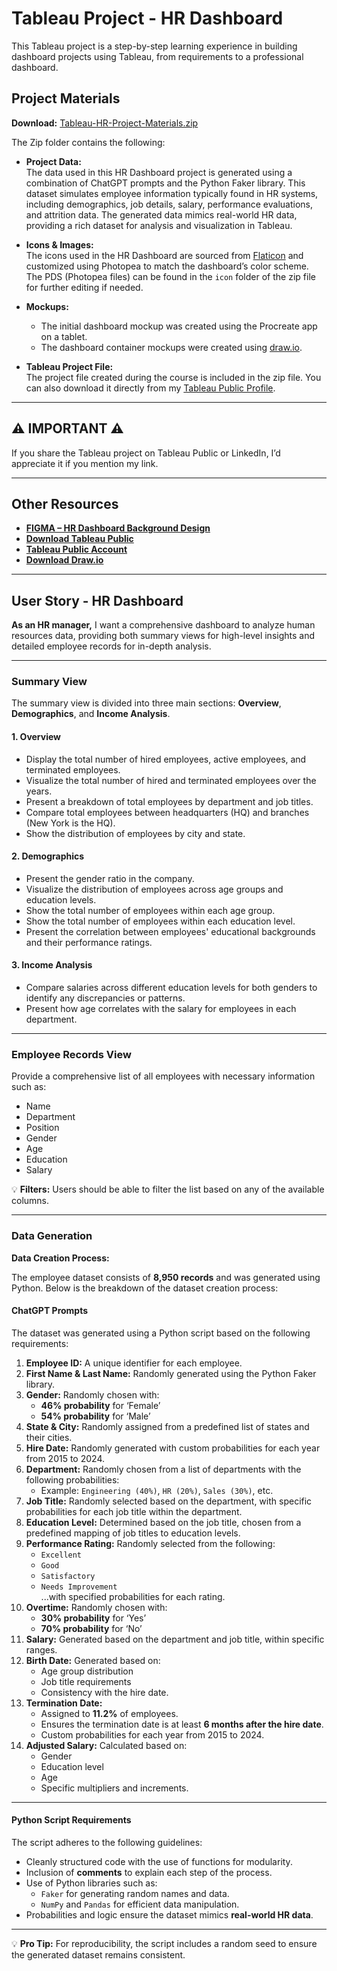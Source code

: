 # Tableau Project - HR Dashboard  

This Tableau project is a step-by-step learning experience in building dashboard projects using Tableau, from requirements to a professional dashboard.  

## Project Materials  

**Download:** [Tableau-HR-Project-Materials.zip](#)  

The Zip folder contains the following:  

- **Project Data:**  
  The data used in this HR Dashboard project is generated using a combination of ChatGPT prompts and the Python Faker library. This dataset simulates employee information typically found in HR systems, including demographics, job details, salary, performance evaluations, and attrition data. The generated data mimics real-world HR data, providing a rich dataset for analysis and visualization in Tableau.  

- **Icons & Images:**  
  The icons used in the HR Dashboard are sourced from [Flaticon](https://www.flaticon.com/) and customized using Photopea to match the dashboard’s color scheme. The PDS (Photopea files) can be found in the `icon` folder of the zip file for further editing if needed.  

- **Mockups:**  
  - The initial dashboard mockup was created using the Procreate app on a tablet.  
  - The dashboard container mockups were created using [draw.io](https://app.diagrams.net/).  

- **Tableau Project File:**  
  The project file created during the course is included in the zip file. You can also download it directly from my [Tableau Public Profile](#).  

---

## ⚠️ IMPORTANT ⚠️  

If you share the Tableau project on Tableau Public or LinkedIn, I’d appreciate it if you mention my link.  
 

---

## Other Resources  

- **[FIGMA – HR Dashboard Background Design](#)**  
- **[Download Tableau Public](#)** 
- **[Tableau Public Account](#)** 
- **[Download Draw.io](https://app.diagrams.net/)**  

---

## User Story - HR Dashboard  

**As an HR manager,** I want a comprehensive dashboard to analyze human resources data, providing both summary views for high-level insights and detailed employee records for in-depth analysis.  

---

### Summary View  

The summary view is divided into three main sections: **Overview**, **Demographics**, and **Income Analysis**.  

#### **1. Overview**  
- Display the total number of hired employees, active employees, and terminated employees.  
- Visualize the total number of hired and terminated employees over the years.  
- Present a breakdown of total employees by department and job titles.  
- Compare total employees between headquarters (HQ) and branches (New York is the HQ).  
- Show the distribution of employees by city and state.  

#### **2. Demographics**  
- Present the gender ratio in the company.  
- Visualize the distribution of employees across age groups and education levels.  
- Show the total number of employees within each age group.  
- Show the total number of employees within each education level.  
- Present the correlation between employees' educational backgrounds and their performance ratings.  

#### **3. Income Analysis**  
- Compare salaries across different education levels for both genders to identify any discrepancies or patterns.  
- Present how age correlates with the salary for employees in each department.  

---

### Employee Records View  

Provide a comprehensive list of all employees with necessary information such as:  
- Name  
- Department  
- Position  
- Gender  
- Age  
- Education  
- Salary  

💡 **Filters:** Users should be able to filter the list based on any of the available columns.  

---

### Data Generation  

**Data Creation Process:**  

The employee dataset consists of **8,950 records** and was generated using Python. Below is the breakdown of the dataset creation process:  

#### **ChatGPT Prompts**  
The dataset was generated using a Python script based on the following requirements:  

1. **Employee ID:** A unique identifier for each employee.  
2. **First Name & Last Name:** Randomly generated using the Python Faker library.  
3. **Gender:** Randomly chosen with:  
   - **46% probability** for ‘Female’  
   - **54% probability** for ‘Male’  
4. **State & City:** Randomly assigned from a predefined list of states and their cities.  
5. **Hire Date:** Randomly generated with custom probabilities for each year from 2015 to 2024.  
6. **Department:** Randomly chosen from a list of departments with the following probabilities:  
   - Example: `Engineering (40%)`, `HR (20%)`, `Sales (30%)`, etc.  
7. **Job Title:** Randomly selected based on the department, with specific probabilities for each job title within the department.  
8. **Education Level:** Determined based on the job title, chosen from a predefined mapping of job titles to education levels.  
9. **Performance Rating:** Randomly selected from the following:  
   - `Excellent`  
   - `Good`  
   - `Satisfactory`  
   - `Needs Improvement`  
   ...with specified probabilities for each rating.  
10. **Overtime:** Randomly chosen with:  
    - **30% probability** for ‘Yes’  
    - **70% probability** for ‘No’  
11. **Salary:** Generated based on the department and job title, within specific ranges.  
12. **Birth Date:** Generated based on:  
    - Age group distribution  
    - Job title requirements  
    - Consistency with the hire date.  
13. **Termination Date:**  
    - Assigned to **11.2%** of employees.  
    - Ensures the termination date is at least **6 months after the hire date**.  
    - Custom probabilities for each year from 2015 to 2024.  
14. **Adjusted Salary:** Calculated based on:  
    - Gender  
    - Education level  
    - Age  
    - Specific multipliers and increments.  

---

#### **Python Script Requirements**  

The script adheres to the following guidelines:  

- Cleanly structured code with the use of functions for modularity.  
- Inclusion of **comments** to explain each step of the process.  
- Use of Python libraries such as:  
  - `Faker` for generating random names and data.  
  - `NumPy` and `Pandas` for efficient data manipulation.  
- Probabilities and logic ensure the dataset mimics **real-world HR data**.  

---  

💡 **Pro Tip:** For reproducibility, the script includes a random seed to ensure the generated dataset remains consistent.  
